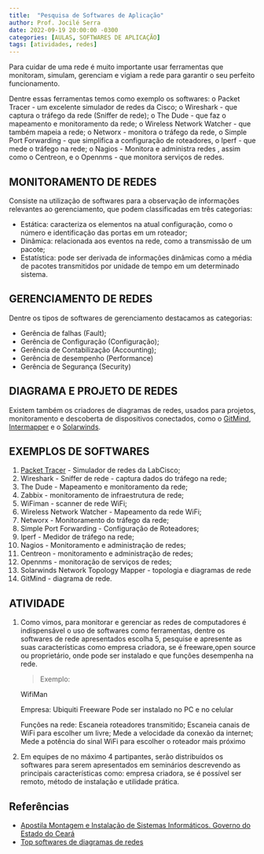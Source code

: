 ```yaml
---
title:  "Pesquisa de Softwares de Aplicação"
author: Prof. Jocilé Serra
date: 2022-09-19 20:00:00 -0300
categories: [AULAS, SOFTWARES DE APLICAÇÃO]
tags: [atividades, redes]
---
```

Para cuidar de uma rede é muito importante usar ferramentas que monitoram, simulam, gerenciam e vigiam a rede para garantir o seu perfeito funcionamento.

Dentre essas ferramentas temos como exemplo os softwares: o Packet Tracer - um excelente simulador de redes da Cisco; o Wireshark - que captura o tráfego da rede (Sniffer de rede); o The Dude - que faz o mapeamento e monitoramento da rede; o Wireless Network Watcher - que também mapeia a rede; o Networx - monitora o tráfego da rede, o Simple Port Forwarding - que simplifica a configuração de roteadores, o Iperf - que mede o tráfego na rede; o Nagios - Monitora e administra redes , assim como o Centreon, e o Opennms - que monitora serviços de redes.

## MONITORAMENTO DE REDES

Consiste na utilização de softwares para a observação de informações relevantes ao  gerenciamento, que podem classificadas em três categorias:  

* Estática: caracteriza os elementos na atual configuração, como o número e identificação das portas em um roteador;
* Dinâmica: relacionada aos eventos na rede, como a  transmissão de um pacote;  
* Estatística: pode ser derivada de informações dinâmicas como a média de pacotes transmitidos por unidade de  tempo em um determinado sistema.

## GERENCIAMENTO DE REDES

Dentre os tipos de softwares de gerenciamento destacamos as categorias:

* Gerência de falhas (Fault);  
* Gerência de Configuração (Configuração);  
* Gerência de Contabilização (Accounting);  
* Gerência de desempenho (Performance)
* Gerência de Segurança (Security)

## DIAGRAMA E PROJETO DE REDES

Existem também os criadores de diagramas de redes, usados para projetos, monitoramento e descoberta de dispositivos conectados, como o [GitMind](https://gitmind.com/pt/), [Intermapper](https://www.helpsystems.com/products/network-monitoring-software) e o [Solarwinds](https://www.solarwinds.com/network-topology-mapper).

## EXEMPLOS DE SOFTWARES

1. [Packet Tracer](https://skillsforall.com/resources/lab-downloads?userLang=pt-BR) - Simulador de redes da LabCisco;
2. Wireshark - Sniffer de rede - captura dados do tráfego na rede;
3. The Dude - Mapeamento e monitoramento da rede;
4. Zabbix - monitoramento de infraestrutura de rede;
5. WiFiman - scanner de rede WiFi;
6. Wireless Network Watcher - Mapeamento da rede WiFi;
7. Networx - Monitoramento do tráfego da rede;
8. Simple Port Forwarding - Configuração de Roteadores;
9. Iperf - Medidor de tráfego na rede;
10. Nagios - Monitoramento e administração de redes;
11. Centreon - monitoramento e administração de redes;
12. Opennms - monitoração de serviços de redes;
13. Solarwinds Network Topology Mapper - topologia e diagramas de rede
14. GitMind - diagrama de rede.

## ATIVIDADE

1. Como vimos, para monitorar e gerenciar as redes de computadores é indispensável o uso de softwares como ferramentas, dentre os softwares de rede apresentados escolha 5, pesquise e apresente as suas características como empresa criadora, se é freeware,open source ou proprietário, onde pode ser instalado e que funções desempenha na rede.

   > Exemplo:

      WifiMan

      Empresa: Ubiquiti
      Freeware
      Pode ser instalado no PC e no celular

      Funções na rede:
      Escaneia roteadores transmitido;
      Escaneia canais de WiFi para escolher um livre;
      Mede a velocidade da conexão da internet;
      Mede a potência do sinal WiFi para escolher o roteador mais próximo

1. Em equipes de no máximo 4 partipantes, serão distribuídos os softwares para serem apresentados em seminários descrevendo as principais características como: empresa criadora, se é possível ser remoto,  método de instalação e utilidade prática.

## Referências

* [Apostila Montagem e Instalação de Sistemas Informáticos. Governo do Estado do Ceará](https://educacaoprofissional.seduc.ce.gov.br/images/material_didatico/redes_de_computadores/redes_de_computadores_softwares_de_aplicacao.pdf)
* [Top softwares de diagramas de redes](https://gitmind.com/pt/softwares-de-diagramas-de-rede-2021.html)
